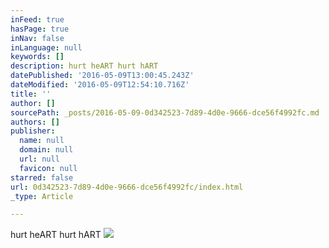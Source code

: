 ```yaml
---
inFeed: true
hasPage: true
inNav: false
inLanguage: null
keywords: []
description: hurt heART hurt hART
datePublished: '2016-05-09T13:00:45.243Z'
dateModified: '2016-05-09T12:54:10.716Z'
title: ''
author: []
sourcePath: _posts/2016-05-09-0d342523-7d89-4d0e-9666-dce56f4992fc.md
authors: []
publisher:
  name: null
  domain: null
  url: null
  favicon: null
starred: false
url: 0d342523-7d89-4d0e-9666-dce56f4992fc/index.html
_type: Article

---
```

hurt heART hurt hART
![](https://the-grid-user-content.s3-us-west-2.amazonaws.com/37b32168-859b-4306-845c-b47b59be0468.jpg)